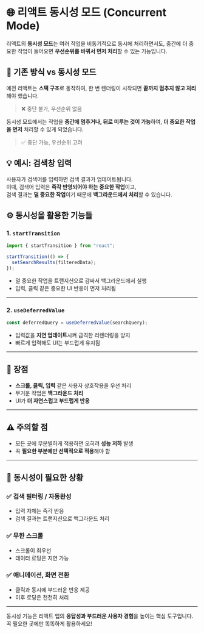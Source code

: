 # 🌐 리액트 동시성 모드 (Concurrent Mode)

리액트의 **동시성 모드**는 여러 작업을 비동기적으로 동시에 처리하면서도, 중간에 더 중요한 작업이 들어오면 **우선순위를 바꿔서 먼저 처리**할 수 있는 기능입니다.

## 🔁 기존 방식 vs 동시성 모드

예전 리액트는 **스택 구조**로 동작하여, 한 번 렌더링이 시작되면 **끝까지 멈추지 않고 처리**해야 했습니다.

> ❌ 중단 불가, 우선순위 없음

동시성 모드에서는 작업을 **중간에 멈추거나, 뒤로 미루는 것이 가능**하여, **더 중요한 작업을 먼저** 처리할 수 있게 되었습니다.

> ✅ 중단 가능, 우선순위 고려

## 💡 예시: 검색창 입력

사용자가 검색어를 입력하면 검색 결과가 업데이트됩니다.  
이때, 검색어 입력은 **즉각 반영되어야 하는 중요한 작업**이고,  
검색 결과는 **덜 중요한 작업**이기 때문에 **백그라운드에서 처리**할 수 있습니다.

## ⚙️ 동시성을 활용한 기능들

### 1. `startTransition`

```js
import { startTransition } from "react";

startTransition(() => {
  setSearchResults(filteredData);
});
```

- 덜 중요한 작업을 트랜지션으로 감싸서 백그라운드에서 실행
- 입력, 클릭 같은 중요한 UI 반응이 먼저 처리됨

---

### 2. `useDeferredValue`

```js
const deferredQuery = useDeferredValue(searchQuery);
```

- 입력값을 **지연 업데이트**시켜 급격한 리렌더링을 방지
- 빠르게 입력해도 UI는 부드럽게 유지됨

---

## 🚀 장점

- **스크롤, 클릭, 입력** 같은 사용자 상호작용을 우선 처리
- 무거운 작업은 **백그라운드 처리**
- UI가 **더 자연스럽고 부드럽게 반응**

---

## ⚠️ 주의할 점

- 모든 곳에 무분별하게 적용하면 오히려 **성능 저하** 발생
- 꼭 **필요한 부분에만 선택적으로 적용**해야 함

---

## 🧠 동시성이 필요한 상황

### ✅ 검색 필터링 / 자동완성

- 입력 자체는 즉각 반응
- 검색 결과는 트랜지션으로 백그라운드 처리

### ✅ 무한 스크롤

- 스크롤이 최우선
- 데이터 로딩은 지연 가능

### ✅ 애니메이션, 화면 전환

- 클릭과 동시에 부드러운 반응 제공
- 이후 로딩은 천천히 처리

---

동시성 기능은 리액트 앱의 **응답성과 부드러운 사용자 경험**을 높이는 핵심 도구입니다.
꼭 필요한 곳에만 똑똑하게 활용하세요!
